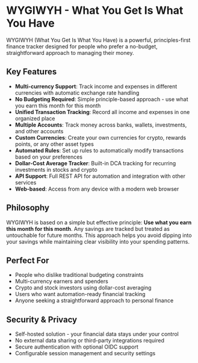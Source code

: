 # WYGIWYH - What You Get Is What You Have

WYGIWYH (What You Get Is What You Have) is a powerful, principles-first finance tracker designed for people who prefer a no-budget, straightforward approach to managing their money.

## Key Features

- **Multi-currency Support**: Track income and expenses in different currencies with automatic exchange rate handling
- **No Budgeting Required**: Simple principle-based approach - use what you earn this month for this month
- **Unified Transaction Tracking**: Record all income and expenses in one organized place
- **Multiple Accounts**: Track money across banks, wallets, investments, and other accounts
- **Custom Currencies**: Create your own currencies for crypto, rewards points, or any other asset types
- **Automated Rules**: Set up rules to automatically modify transactions based on your preferences
- **Dollar-Cost Average Tracker**: Built-in DCA tracking for recurring investments in stocks and crypto
- **API Support**: Full REST API for automation and integration with other services
- **Web-based**: Access from any device with a modern web browser

## Philosophy

WYGIWYH is based on a simple but effective principle: **Use what you earn this month for this month**. Any savings are tracked but treated as untouchable for future months. This approach helps you avoid dipping into your savings while maintaining clear visibility into your spending patterns.

## Perfect For

- People who dislike traditional budgeting constraints
- Multi-currency earners and spenders
- Crypto and stock investors using dollar-cost averaging
- Users who want automation-ready financial tracking
- Anyone seeking a straightforward approach to personal finance

## Security & Privacy

- Self-hosted solution - your financial data stays under your control
- No external data sharing or third-party integrations required
- Secure authentication with optional OIDC support
- Configurable session management and security settings